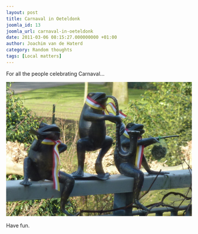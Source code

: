 ```yaml
---
layout: post
title: Carnaval in Oeteldonk
joomla_id: 13
joomla_url: carnaval-in-oeteldonk
date: 2011-03-06 08:15:27.000000000 +01:00
author: Joachim van de Haterd
category: Random thoughts
tags: [Local matters]
---
```

For all the people celebrating Carnaval...

![Oeteldonk](/assets/images/posts/misc/oeteldonk2.jpg "Oeteldonk")

Have fun.
